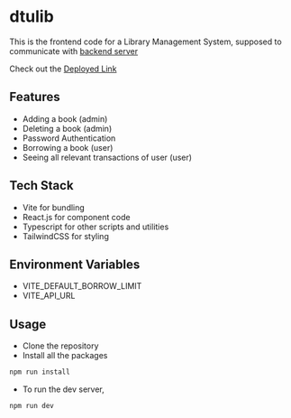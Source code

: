 # dtulib
This is the frontend code for a Library Management System, supposed to communicate with [backend server](https://github.com/silverstone-git/library-management-backend)

Check out the [Deployed Link](https://dtulib.vercel.app)


## Features
- Adding a book (admin)
- Deleting a book (admin)
- Password Authentication
- Borrowing a book (user)
- Seeing all relevant transactions of user (user)


## Tech Stack
- Vite for bundling
- React.js for component code
- Typescript for other scripts and utilities
- TailwindCSS for styling


## Environment Variables
- VITE_DEFAULT_BORROW_LIMIT
- VITE_API_URL

## Usage
- Clone the repository
- Install all the packages

```bash
npm run install

```

- To run the dev server,

```bash 
npm run dev

```

